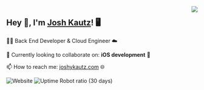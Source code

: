 <img align="right" src="https://github-readme-stats.vercel.app/api?username=joshykautz&show_icons=true&hide_border=true&icon_color=586069&title_color=a0a9af">
<h2>  Hey 👋, I'm <a href="http://joshykautz.com" target="_blank">Josh Kautz</a>! 🖥️</h2>
<p>👨‍💻 Back End Developer & Cloud Engineer ☁️ </p>
<p>👯 Currently looking to collaborate on: <b>iOS development</b> 📱 </p>
<p>📫 How to reach me: <a href="http://joshykautz.com" target="_blank">joshykautz.com</a> 🌐</p>

![Website](https://img.shields.io/website?url=http%3A%2F%2Fjoshykautz.com)
![Uptime Robot ratio (30 days)](https://img.shields.io/uptimerobot/ratio/m785633105-d41787b690c86b54a538344e)

<!--
**joshykautz/joshykautz** is a ✨ _special_ ✨ repository because its `README.md` (this file) appears on your GitHub profile.

Here are some ideas to get you started:

- 🔭 I’m currently working on ...
- 🌱 I’m currently learning ...
- 👯 I’m looking to collaborate on ...
- 🤔 I’m looking for help with ...
- 💬 Ask me about ...
- 📫 How to reach me: ...
- 😄 Pronouns: ...
- ⚡ Fun fact: ...
-->
